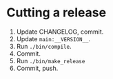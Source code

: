 # Cutting a release

1. Update CHANGELOG, commit.
1. Update `main:__VERSION__`.
1. Run `./bin/compile`.
1. Commit.
1. Run `./bin/make_release`
1. Commit, push.

